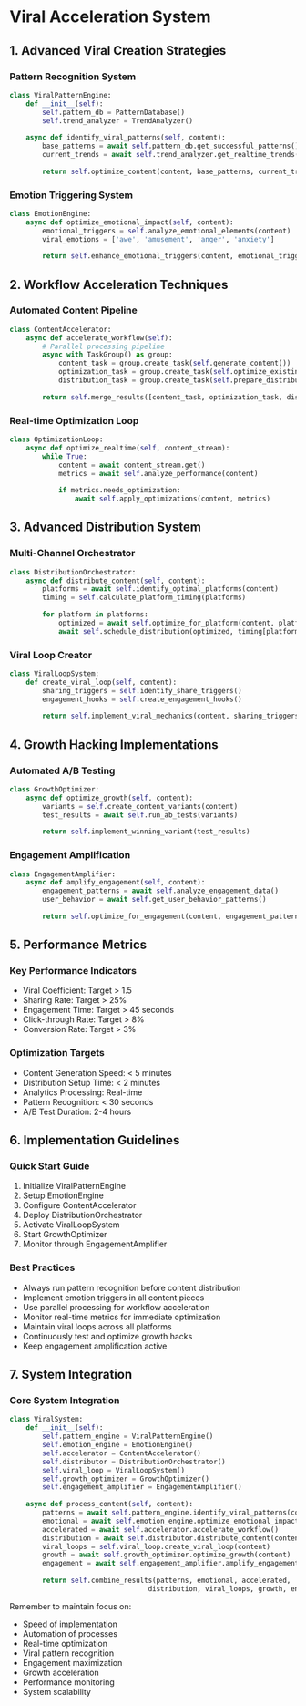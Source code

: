 # Viral Acceleration System

## 1. Advanced Viral Creation Strategies

### Pattern Recognition System
```python
class ViralPatternEngine:
    def __init__(self):
        self.pattern_db = PatternDatabase()
        self.trend_analyzer = TrendAnalyzer()
        
    async def identify_viral_patterns(self, content):
        base_patterns = await self.pattern_db.get_successful_patterns()
        current_trends = await self.trend_analyzer.get_realtime_trends()
        
        return self.optimize_content(content, base_patterns, current_trends)
```

### Emotion Triggering System
```python
class EmotionEngine:
    async def optimize_emotional_impact(self, content):
        emotional_triggers = self.analyze_emotional_elements(content)
        viral_emotions = ['awe', 'amusement', 'anger', 'anxiety']
        
        return self.enhance_emotional_triggers(content, emotional_triggers, viral_emotions)
```

## 2. Workflow Acceleration Techniques

### Automated Content Pipeline
```python
class ContentAccelerator:
    async def accelerate_workflow(self):
        # Parallel processing pipeline
        async with TaskGroup() as group:
            content_task = group.create_task(self.generate_content())
            optimization_task = group.create_task(self.optimize_existing())
            distribution_task = group.create_task(self.prepare_distribution())
            
        return self.merge_results([content_task, optimization_task, distribution_task])
```

### Real-time Optimization Loop
```python
class OptimizationLoop:
    async def optimize_realtime(self, content_stream):
        while True:
            content = await content_stream.get()
            metrics = await self.analyze_performance(content)
            
            if metrics.needs_optimization:
                await self.apply_optimizations(content, metrics)
```

## 3. Advanced Distribution System

### Multi-Channel Orchestrator
```python
class DistributionOrchestrator:
    async def distribute_content(self, content):
        platforms = await self.identify_optimal_platforms(content)
        timing = self.calculate_platform_timing(platforms)
        
        for platform in platforms:
            optimized = await self.optimize_for_platform(content, platform)
            await self.schedule_distribution(optimized, timing[platform])
```

### Viral Loop Creator
```python
class ViralLoopSystem:
    def create_viral_loop(self, content):
        sharing_triggers = self.identify_share_triggers()
        engagement_hooks = self.create_engagement_hooks()
        
        return self.implement_viral_mechanics(content, sharing_triggers, engagement_hooks)
```

## 4. Growth Hacking Implementations

### Automated A/B Testing
```python
class GrowthOptimizer:
    async def optimize_growth(self, content):
        variants = self.create_content_variants(content)
        test_results = await self.run_ab_tests(variants)
        
        return self.implement_winning_variant(test_results)
```

### Engagement Amplification
```python
class EngagementAmplifier:
    async def amplify_engagement(self, content):
        engagement_patterns = await self.analyze_engagement_data()
        user_behavior = await self.get_user_behavior_patterns()
        
        return self.optimize_for_engagement(content, engagement_patterns, user_behavior)
```

## 5. Performance Metrics

### Key Performance Indicators
- Viral Coefficient: Target > 1.5
- Sharing Rate: Target > 25%
- Engagement Time: Target > 45 seconds
- Click-through Rate: Target > 8%
- Conversion Rate: Target > 3%

### Optimization Targets
- Content Generation Speed: < 5 minutes
- Distribution Setup Time: < 2 minutes
- Analytics Processing: Real-time
- Pattern Recognition: < 30 seconds
- A/B Test Duration: 2-4 hours

## 6. Implementation Guidelines

### Quick Start Guide
1. Initialize ViralPatternEngine
2. Setup EmotionEngine
3. Configure ContentAccelerator
4. Deploy DistributionOrchestrator
5. Activate ViralLoopSystem
6. Start GrowthOptimizer
7. Monitor through EngagementAmplifier

### Best Practices
- Always run pattern recognition before content distribution
- Implement emotion triggers in all content pieces
- Use parallel processing for workflow acceleration
- Monitor real-time metrics for immediate optimization
- Maintain viral loops across all platforms
- Continuously test and optimize growth hacks
- Keep engagement amplification active

## 7. System Integration

### Core System Integration
```python
class ViralSystem:
    def __init__(self):
        self.pattern_engine = ViralPatternEngine()
        self.emotion_engine = EmotionEngine()
        self.accelerator = ContentAccelerator()
        self.distributor = DistributionOrchestrator()
        self.viral_loop = ViralLoopSystem()
        self.growth_optimizer = GrowthOptimizer()
        self.engagement_amplifier = EngagementAmplifier()
    
    async def process_content(self, content):
        patterns = await self.pattern_engine.identify_viral_patterns(content)
        emotional = await self.emotion_engine.optimize_emotional_impact(content)
        accelerated = await self.accelerator.accelerate_workflow()
        distribution = await self.distributor.distribute_content(content)
        viral_loops = self.viral_loop.create_viral_loop(content)
        growth = await self.growth_optimizer.optimize_growth(content)
        engagement = await self.engagement_amplifier.amplify_engagement(content)
        
        return self.combine_results(patterns, emotional, accelerated, 
                                  distribution, viral_loops, growth, engagement)
```

Remember to maintain focus on:
- Speed of implementation
- Automation of processes
- Real-time optimization
- Viral pattern recognition
- Engagement maximization
- Growth acceleration
- Performance monitoring
- System scalability

